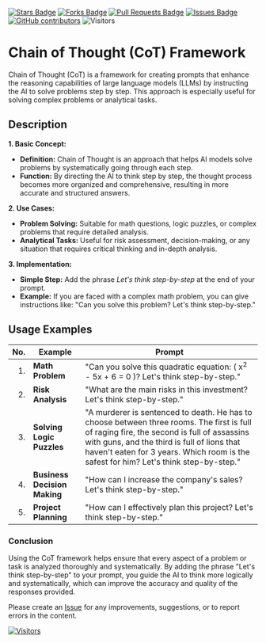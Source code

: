 <a href="https://github.com/michaeltlp/gen_ai/stargazers"><img src="https://img.shields.io/github/stars/michaeltlp/gen_ai" alt="Stars Badge"/></a>
<a href="https://github.com/michaeltlp/gen_ai/network/members"><img src="https://img.shields.io/github/forks/michaeltlp/gen_ai" alt="Forks Badge"/></a>
<a href="https://github.com/michaeltlp/gen_ai"><img src="https://img.shields.io/github/issues-pr/michaeltlp/gen_ai" alt="Pull Requests Badge"/></a>
<a href="https://github.com/michaeltlp/gen_ai/issues"><img src="https://img.shields.io/github/issues/michaeltlp/gen_ai" alt="Issues Badge"/></a>
<a href="https://github.com/michaeltlp/gen_ai/graphs/contributors"><img alt="GitHub contributors" src="https://img.shields.io/github/contributors/michaeltlp/gen_ai?color=2b9348"></a>
![Visitors](https://api.visitorbadge.io/api/visitors?path=https%3A%2F%2Fgithub.com%2Fmichaeltlp%2Fgen_ai&labelColor=%23d9e3f0&countColor=%23697689&style=flat)


# Chain of Thought (CoT) Framework

Chain of Thought (CoT) is a framework for creating prompts that enhance the reasoning capabilities of large language models (LLMs) by instructing the AI to solve problems step by step. This approach is especially useful for solving complex problems or analytical tasks.

## Description

**1. Basic Concept:**
   - **Definition:** Chain of Thought is an approach that helps AI models solve problems by systematically going through each step.
   - **Function:** By directing the AI to think step by step, the thought process becomes more organized and comprehensive, resulting in more accurate and structured answers.

**2. Use Cases:**
   - **Problem Solving:** Suitable for math questions, logic puzzles, or complex problems that require detailed analysis.
   - **Analytical Tasks:** Useful for risk assessment, decision-making, or any situation that requires critical thinking and in-depth analysis.

**3. Implementation:**
   - **Simple Step:** Add the phrase _Let's think step-by-step_ at the end of your prompt.
   - **Example:** If you are faced with a complex math problem, you can give instructions like: "Can you solve this problem? Let's think step-by-step."

## Usage Examples

| **No.** | **Example**                          | **Prompt** |
|---------:|-------------------------------------|---------------------------------------------------------------------------------------------------------------------------------------|
| 1.       | **Math Problem**            | "Can you solve this quadratic equation: \( x<sup>2</sup> - 5x + 6 = 0 \)? Let's think step-by-step." |
| 2.       | **Risk Analysis**              | "What are the main risks in this investment? Let's think step-by-step." |
| 3.       | **Solving Logic Puzzles** | "A murderer is sentenced to death. He has to choose between three rooms. The first is full of raging fire, the second is full of assassins with guns, and the third is full of lions that haven't eaten for 3 years. Which room is the safest for him? Let's think step-by-step." |
| 4.       | **Business Decision Making** | "How can I increase the company's sales? Let's think step-by-step." |
| 5.       | **Project Planning**           | "How can I effectively plan this project? Let's think step-by-step." |

### Conclusion

Using the CoT framework helps ensure that every aspect of a problem or task is analyzed thoroughly and systematically. By adding the phrase "Let's think step-by-step" to your prompt, you guide the AI to think more logically and systematically, which can improve the accuracy and quality of the responses provided.

Please create an [Issue](https://github.com/michaeltlp/gen_ai/issues) for any improvements, suggestions, or to report errors in the content.

[![Visitors](https://api.visitorbadge.io/api/visitors?path=https%3A%2F%2Fgithub.com%2Fmichaeltlp&countColor=%23263759)](https://visitorbadge.io/status?path=https%3A%2F%2Fgithub.com%2Fmichaeltlp)

